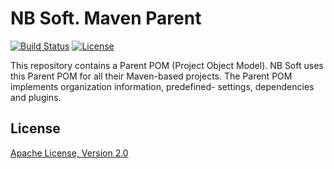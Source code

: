 # NB Soft. Maven Parent

[![Build Status](https://travis-ci.org/nbsoft/nbsoft-maven-parent.svg?branch=master)](https://travis-ci.org/nbsoft/nbsoft-maven-parent)
[![License](https://img.shields.io/github/license/nbsoft/nbsoft-maven-parent.svg)](http://www.apache.org/licenses/LICENSE-2.0.txt)

This repository contains a Parent POM (Project Object Model).
NB Soft uses this Parent POM for all their Maven-based projects.
The Parent POM implements organization information, predefined- settings, dependencies and plugins.

## License

[Apache License, Version 2.0](http://www.apache.org/licenses/LICENSE-2.0.txt)

